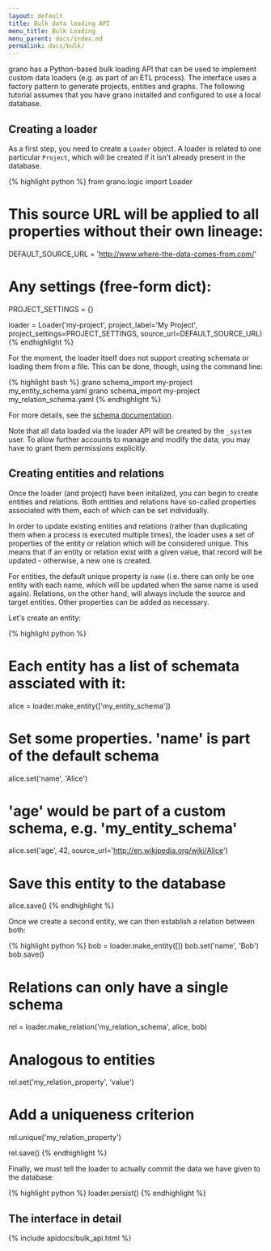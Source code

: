 ```yaml
---
layout: default
title: Bulk data loading API
menu_title: Bulk Loading
menu_parent: docs/index.md
permalink: docs/bulk/
---
```


grano has a Python-based bulk loading API that can be used to implement custom data loaders (e.g. as part of an ETL process). The interface uses a factory pattern to generate projects, entities and graphs. The following tutorial assumes that you have grano installed and configured to use a local database.


## Creating a loader

As a first step, you need to create a ``Loader`` object. A loader is related to one particular ``Project``, which will be created if it isn't already present in the database.

{% highlight python %}
from grano.logic import Loader

# This source URL will be applied to all properties without their own lineage:
DEFAULT_SOURCE_URL = 'http://www.where-the-data-comes-from.com/'

# Any settings (free-form dict):
PROJECT_SETTINGS = {} 

loader = Loader('my-project', project_label='My Project',
    project_settings=PROJECT_SETTINGS, source_url=DEFAULT_SOURCE_URL)
{% endhighlight %}

For the moment, the loader itself does not support creating schemata or loading them from a file. This can be done, though, using the command line:

{% highlight bash %}
grano schema_import my-project my_entity_schema.yaml
grano schema_import my-project my_relation_schema.yaml
{% endhighlight %}

For more details, see the [schema documentation](/docs/schema).

Note that all data loaded via the loader API will be created by the ``_system`` user. To allow further accounts to manage and modify the data, you may have to grant them permissions explicitly.


## Creating entities and relations

Once the loader (and project) have been initalized, you can begin to create entities and relations. Both entities and relations have so-called properties associated with them, each of which can be set individually. 

In order to update existing entities and relations (rather than duplicating them when a process is executed multiple times), the loader uses a set of properties of the entity or relation which will be considered unique. This means that if an entity or relation exist with a given value, that record will be updated - otherwise, a new one is created.

For entities, the default unique property is ``name`` (i.e. there can only be one entity with each name, which will be updated when the same name is used again). Relations, on the other hand, will always include the source and target entities. Other properties can be added as necessary. 

Let's create an entity:

{% highlight python %}
# Each entity has a list of schemata assciated with it:
alice = loader.make_entity(['my_entity_schema'])

# Set some properties. 'name' is part of the default schema
alice.set('name', 'Alice')

# 'age' would be part of a custom schema, e.g. 'my_entity_schema'
alice.set('age', 42, source_url='http://en.wikipedia.org/wiki/Alice')

# Save this entity to the database
alice.save()
{% endhighlight %}

Once we create a second entity, we can then establish a relation between both:

{% highlight python %}
bob = loader.make_entity([])
bob.set('name', 'Bob')
bob.save()

# Relations can only have a single schema
rel = loader.make_relation('my_relation_schema', alice, bob)

# Analogous to entities
rel.set('my_relation_property', 'value')

# Add a uniqueness criterion
rel.unique('my_relation_property')

rel.save()
{% endhighlight %}

Finally, we must tell the loader to actually commit the data we have given to the database:

{% highlight python %}
loader.persist()
{% endhighlight %}


## The interface in detail

<div class="sphinx-include">
    {% include apidocs/bulk_api.html %}
</div>

